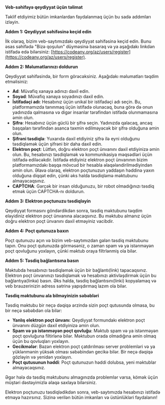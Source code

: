 **Veb-səhifəyə qeydiyyat üçün təlimat**

Təklif etdiyimiz bütün imkanlardan faydalanmaq üçün bu sadə addımları izləyin.

**Addım 1: Qeydiyyat səhifəsinə keçid edin**

İlk olaraq, bizim veb-saytımızdakı qeydiyyat səhifəsinə keçid edin. Bunu əsas səhifədə "Bizə qoşulun" düyməsinə basaraq və ya aşağıdakı linkdən istifadə edə bilərsiniz: [https://codeany.org/az/users/register](https://codeany.org/az/users/register).

**Addım 2: Məlumatlarınızı doldurun**

Qeydiyyat səhifəsində, bir form görəcəksiniz. Aşağıdakı məlumatları təqdim etməlisiniz:

- **Ad**: Müvafiq xanaya adınızı daxil edin.
- **Soyad**: Müvafiq xanaya soyadınızı daxil edin.
- **İstifadəçi adı**: Hesabınız üçün unikal bir istifadəçi adı seçin. Bu, platformamızda tanınmaq üçün istifadə olunacaq, buna görə də onun yadınızda qalmasına və digər insanlar tərəfindən istifadə olunmamasına əmin olun.
- **Şifrə**: Hesabınız üçün güclü bir şifrə seçin. Yadınızda qalacaq, ancaq başqaları tərəfindən asanca təxmin edilməyəcək bir şifrə olduğuna əmin olun.
- **Şifrəni təsdiqlə**: Yuxarıda daxil etdiyiniz şifrə ilə eyni olduğunu təsdiqləmək üçün şifrəni bir daha daxil edin.
- **Elektron poçt**: Lütfən, doğru elektron poçt ünvanını daxil etdiyinizə əmin olun. Bu, hesabınızı təsdiqləmək və kommunikasiya məqsədləri üçün istifadə ediləcəkdir. İstifadə etdiyiniz elektron poçt ünvanının bizim platformamızdakı başqa mövcud bir hesabla əlaqələndirilmədiyindən əmin olun. Əlavə olaraq, elektron poçtunuzun yaddaşın həddinə yaxın olduğuna diqqət edin, çünki əks halda təsdiqləmə məktubunu almayacaqsınız.
- **CAPTCHA**: Gərçək bir insan olduğunuzu, bir robot olmadığınızı təsdiq etmək üçün CAPTCHA-nı doldurun.

**Addım 3: Elektron poçtunuzu təsdiqləyin**

Qeydiyyat formasını göndərdikdən sonra, təsdiq məktubunu təqdim eləyidiniz elektron poçt ünvanına alacaqsınız. Bu məktubu almanız üçün doğru elektron poçt ünvanını daxil etməyiniz vacibdir.

**Addım 4: Poçt qutunuza baxın**

Poçt qutunuzu açın və bizim veb-saytımızdan gələn təsdiq məktubunu tapın. Onu poçt qutunuzda görməsəniz, o zaman spam və ya istənməyən poçt qovluğunu yoxlayın, çünki məktub oraya filtrlənmiş ola bilər.

**Addım 5: Təsdiq bağlantısına basın**

Məktubda hesabınızı təsdiqləmək üçün bir bağlantı(link) tapacaqsınız. Elektron poçt ünvanınızı təsdiqləmək və hesabınızı aktivləşdirmək üçün bu bağlantıya(linkə) basın. Əks halda, təsdiq bağlantısını(linki) kopyalamaq və veb brauzerinizin adress sətrinə yapışdırmaq lazım ola bilər.

**Təsdiq məktubunu ala bilməyinizin səbəbləri**

Təsdiq məktubu bir neçə dəqiqə ərzində sizin poçt qutusunda olmasa, bu bir neçə səbəbdən ola bilər:

- **Yanlış elektron poçt ünvanı**: Qeydiyyat formundakı elektron poçt ünvanını düzgün daxil etdiyinizə əmin olun.
- **Spam və ya istənməyən poçt qovluğu**: Məktub spam və ya istənməyən poçt qovluğuna filtirlənə bilər. Məktubun orada olmadığına əmin olmaq üçün bu qovluqları yoxlayın.
- **Gecikmələr**: Bəzən elektron poçt çatdırılması server problemləri və ya yüklənmənin yüksək olması səbəbindən gecikə bilər. Bir neçə dəqiqə gözləyin və yenidən yoxlayın.
- **Poçt qutusunun həddi**: Poçt qutunuzun həddi dolubsa, yeni məktublar almayacaqsınız.

Əgər hələ də təsdiq məktubunu almagınızda problemlər varsa, kömək üçün müştəri dəstəyimizlə əlaqə saxlaya bilərsiniz.

Elektron poçtunuzu təsdiqlədikdən sonra, veb-saytımızda hesabınızı istifadə etməyə hazırsınız. Sizinə verilən bütün imkanları və üstünlükləri faydalanın!